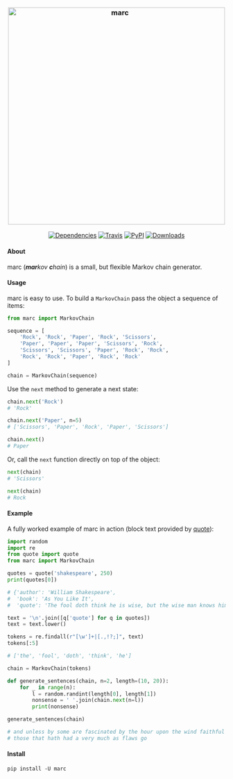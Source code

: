 <h3 align="center">
  <img src="https://raw.githubusercontent.com/maxhumber/marc/master/marc.png" width="500px" alt="marc">
</h3>
<p align="center">
  <a href="https://github.com/maxhumber/marc/blob/master/setup.py"><img alt="Dependencies" src="https://img.shields.io/badge/dependencies-zero-brightgreen"></a>
  <a href="https://travis-ci.org/maxhumber/marc"><img alt="Travis" src="https://img.shields.io/travis/maxhumber/marc.svg"></a>
  <a href="https://pypi.python.org/pypi/marc"><img alt="PyPI" src="https://img.shields.io/pypi/v/marc.svg"></a>
  <a href="https://pepy.tech/project/marc"><img alt="Downloads" src="https://pepy.tech/badge/marc"></a>
</p>


#### About

marc (<I>**mar**kov **c**hain</I>) is a small, but flexible Markov chain generator.



#### Usage

marc is easy to use. To build a `MarkovChain` pass the object a sequence of items:

```python
from marc import MarkovChain

sequence = [
    'Rock', 'Rock', 'Paper', 'Rock', 'Scissors',
    'Paper', 'Paper', 'Paper', 'Scissors', 'Rock',
    'Scissors', 'Scissors', 'Paper', 'Rock', 'Rock',
    'Rock', 'Rock', 'Paper', 'Rock', 'Rock'
]

chain = MarkovChain(sequence)
```

Use the `next` method to generate a next state:

```python
chain.next('Rock')
# 'Rock'

chain.next('Paper', n=5)
# ['Scissors', 'Paper', 'Rock', 'Paper', 'Scissors']

chain.next()
# Paper
```

Or, call the `next` function directly on top of the object:

```python
next(chain)
# 'Scissors'

next(chain)
# Rock
```



#### Example

A fully worked example of marc in action (block text provided by [quote](https://github.com/maxhumber/quote)):

```python
import random
import re
from quote import quote
from marc import MarkovChain

quotes = quote('shakespeare', 250)
print(quotes[0])

# {'author': 'William Shakespeare',
#  'book': 'As You Like It',
#  'quote': 'The fool doth think he is wise, but the wise man knows himself to be a fool.'}

text = '\n'.join([q['quote'] for q in quotes])
text = text.lower()

tokens = re.findall(r"[\w']+|[.,!?;]", text)
tokens[:5]

# ['the', 'fool', 'doth', 'think', 'he']

chain = MarkovChain(tokens)

def generate_sentences(chain, n=2, length=(10, 20)):
    for _ in range(n):
        l = random.randint(length[0], length[1])
        nonsense = ' '.join(chain.next(n=l))
        print(nonsense)

generate_sentences(chain)

# and unless by some are fascinated by the hour upon the wind faithful
# those that hath had a very much as flaws go
```



#### Install

```
pip install -U marc
```

